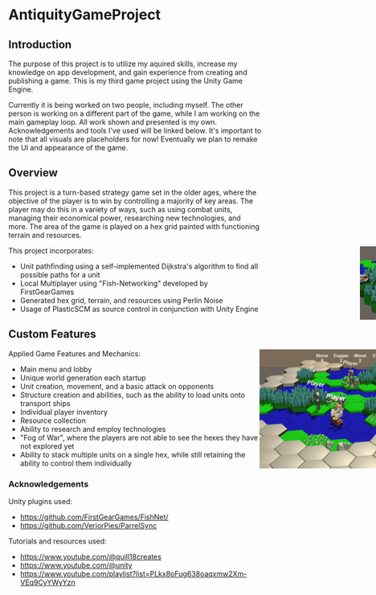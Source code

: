 # AntiquityGameProject

<div style="width: 1000px; height 600px;"><img src="https://github.com/edwarddemy/AntiquityGameProject/blob/main/a3.PNG?raw=true" width="25%" height="25%" align="right"></div>


## Introduction
The purpose of this project is to utilize my aquired skills, increase my knowledge on app development, and gain experience from creating and publishing a game. This is my third game project using the Unity Game Engine. 

Currently it is being worked on two people, including myself. The other person is working on a different part of the game, while I am working on the main gameplay loop. All work shown and presented is my own. Acknowledgements and tools I've used will be linked below. It's important to note that all visuals are placeholders for now! Eventually we plan to remake the UI and appearance of the game.

## Overview

This project is a turn-based strategy game set in the older ages, where the objective of the player is to win by controlling a majority of key areas. The player may do this in a variety of ways, such as using combat units, managing their economical power, researching new technologies, and more. The area of the game is played on a hex grid painted with functioning terrain and resources.

<div style="width: 1000px; height 600px;"><img src="https://github.com/edwarddemy/AntiquityGameProject/blob/main/a5.PNG?raw=true" width="30%" height="30%" align="right"></div>

This project incorporates:
  - Unit pathfinding using a self-implemented Dijkstra's algorithm to find all possible paths for a unit
  - Local Multiplayer using "Fish-Networking" developed by FirstGearGames
  - Generated hex grid, terrain, and resources using Perlin Noise
  - Usage of PlasticSCM as source control in conjunction with Unity Engine

## Custom Features

<div style="width: 1000px; height 600px;"><img src="https://github.com/edwarddemy/AntiquityGameProject/blob/main/a6.gif?raw=true" width="50%" height="50%" align="right"></div>

Applied Game Features and Mechanics:

- Main menu and lobby
- Unique world generation each startup
- Unit creation, movement, and a basic attack on opponents
- Structure creation and abilities, such as the ability to load units onto transport ships
- Individual player inventory
- Resource collection
- Ability to research and employ technologies
- "Fog of War", where the players are not able to see the hexes they have not explored yet
- Ability to stack multiple units on a single hex, while still retaining the ability to control them individually

### Acknowledgements

Unity plugins used:
- https://github.com/FirstGearGames/FishNet/
- https://github.com/VeriorPies/ParrelSync

Tutorials and resources used:
- https://www.youtube.com/@quill18creates
- https://www.youtube.com/@unity
- https://www.youtube.com/playlist?list=PLkx8oFug638oaqxmw2Xm-VEq9CyYWyYzn

